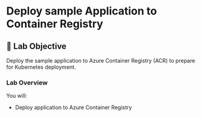 # Deploy sample Application to Container Registry

##  🚀 Lab Objective
Deploy the sample application to Azure Container Registry (ACR) to prepare for Kubernetes deployment.

### Lab Overview
You will:
- Deploy application to Azure Container Registry
